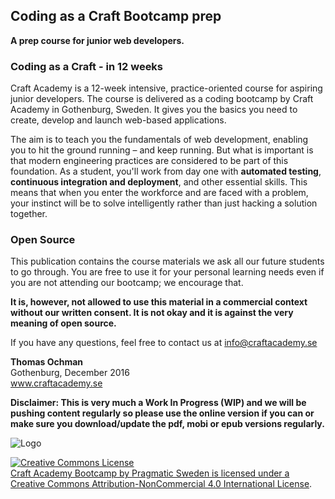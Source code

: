 ## Coding as a Craft Bootcamp prep
 **A prep course for junior web developers.**
 
### Coding as a Craft - in 12 weeks
Craft Academy is a 12-week intensive, practice-oriented course for aspiring junior developers. The course is delivered as a coding bootcamp by Craft Academy in Gothenburg, Sweden. It gives you the basics you need to create, develop and launch web-based applications.

The aim is to teach you the fundamentals of web development, enabling you to hit the ground running – and keep running. But what is important is that modern engineering practices are considered to be part of this foundation. As a student, you'll work from day one with **automated testing**, **continuous integration and deployment**, and other essential skills. This means that when you enter the workforce and are faced with a problem, your instinct will be to solve intelligently rather than just hacking a solution together.

### Open Source
This publication contains the course materials we ask all our future students to go through. You are free to use it for your personal learning needs even if you are not attending our bootcamp; we encourage that. 

**It is, however, not allowed to use this material in a commercial context without our written consent. It is not okay and it is against the very meaning of open source.** 

If you have any questions, feel free to contact us at info@craftacademy.se


**Thomas Ochman**<br>
Gothenburg, December 2016<br>
www.craftacademy.se

**Disclaimer: This is very much a Work In Progress (WIP) and we will be pushing content regularly so please use the online version if you can or make sure you download/update the pdf, mobi or epub versions regularly.**

 

![Logo](http://assets.craftacademy.se/images/logo/logo-with-tagline_small.png "Craft Academy by Pragmatic Sweden AB")

<a rel="license" href="http://creativecommons.org/licenses/by-nc/4.0/"><img alt="Creative Commons License" style="border-width:0" src="https://i.creativecommons.org/l/by-nc/4.0/88x31.png" /><br /><span xmlns:dct="http://purl.org/dc/terms/" property="dct:title">Craft Academy Bootcamp</span> by <span xmlns:cc="http://creativecommons.org/ns#" property="cc:attributionName">Pragmatic Sweden</span> is licensed under a <a rel="license" href="http://creativecommons.org/licenses/by-nc/4.0/">Creative Commons Attribution-NonCommercial 4.0 International License</a>.



